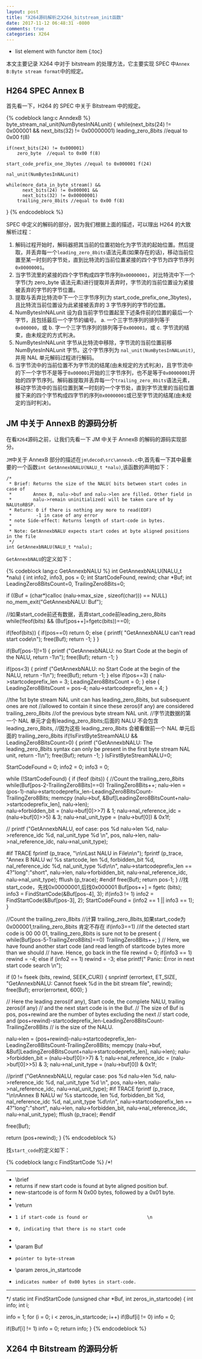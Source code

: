 ```yaml
---
layout: post
title: "X264源码解析之X264_bitstream_init函数"
date: 2017-11-12 06:48:31 -0800
comments: true
categories: X264 
---
```

* list element with functor item
{:toc}

本文主要记录 X264 中对于 bitstream 的处理方法，它主要实现 SPEC 中`Annex B:Byte stream format`中的规定。
<!--more-->

## H264 SPEC Annex B

首先看一下，H264 的 SPEC 中关于 Bitstream 中的规定。  

{% codeblock lang:c AnndexB %}
byte_stream_nal_unit(NumBytesInNALunit)
{
    while(next_bits(24) != 0x000001 &&
          next_bits(32) != 0x00000001)
        leading_zero_8bits //equal to 0x00 f(8)

    if(next_bits(24) != 0x000001)
        zero_byte  //equal to 0x00 f(8)

    start_code_prefix_one_3bytes //equal to 0x000001 f(24)

    nal_unit(NumBytesInNALunit)

    while(more_data_in_byte_stream() &&
          next_bits(24) != 0x000001 &&
          next_bits(32) != 0x00000001)
        trailing_zero_8bits //equal to 0x00 f(8)
}
{% endcodeblock %}

SPEC 中定义的解码的部分，因为我们根据上面的描述，可以理出 H264 的大致解析过程：  

1. 解码过程开始时，解码器把其当前的位置初始化为字节流的起始位置。然后提取，并丢弃每一个`leading_zero_8bits`语法元素(如果存在的话)，移动当前位置至某一时刻的字节处，直到比特流的当前位置紧接的四个字节为四字节序列`0x00000001`。 
2. 当字节流里的紧接的四个字节构成四字节序列`0x00000001`，对比特流中下一个字节(为 zero_byte 语法元素)进行提取并丢弃时，字节流的当前位置设为紧接被丢弃的字节的字节位置。  
3. 提取与丢弃比特流中下一个三字节序列(为 start_code_prefix_one_3bytes)，且比特流当前位置设为此紧接被丢弃的 3 字节序列的字节的位置。  
4. NumBytesInNALunit 设为自当前字节位置起至下述条件前的位置的最后一个字节，且包括最后一个字节的编号。
a. 一个三字节序列的排列等于`0x000000`，或
b. 字一个三字节序列的排列等于`0x000001`，或 
c. 字节流的结束，由未规定的方式判决。  
5. NumBytesInNALunit 字节从比特流中移除，字节流的当前位置前移 NumBytesInNALunit 字节。这个字节序列为 `nal_unit(NumBytesInNALunit)`,并用 NAL 单元解码过程进行解码。  
6. 当字节流中的当前位置不为字节流的结尾(由未规定的方式判决)，且字节流中的下一个字节不是等于`0x000001`开始的三字节序列，也不是等于`0x00000001`开始的四字节序列。解码器提取并丢弃每一个`trailing_zero_8bits`语法元素，移动字节流中的当前位置到某一时刻的一个字节处，直到字节流里的当前位置接下来的四个字节构成四字节的序列`0x00000001`或已至字节流的结尾(由未规定的当时判决)。  

## JM 中关于 AnnexB 的源码分析

在看`X264`源码之前，让我们先看一下 JM 中关于 AnnexB 的解码的源码实现部分。  

`JM`中关于 AnnexB 部分的描述在`jm\decod\src\annexb.c`中,首先看一下其中最重要的一个函数`int GetAnnexbNALU(NALU_t *nalu)`,该函数的声明如下：  

```
/*
 * Brief: Returns the size of the NALU( bits between start codes in case of
 *        Annex B, nalu->buf and nalu->len are filled. Other field in
 *        nalu->remain uninitialized( will be taken care of by NALUtoRBSP.
 * Return: 0 if there is nothing any more to read(EOF)
 *         -1 in case of any error
 * note Side-effect: Returns length of start-code in bytes.
 * 
 * Note: GetAnnexbNALU expects start codes at byte aligned positions in the file
 */
int GetAnnexbNALU(NALU_t *nalu);
```

`GetAnnexbNALU`的定义如下：  

{% codeblock lang:c GetAnnexbNALU %}
int GetAnnexbNALU(NALU_t *nalu)
{
  int info2, info3, pos = 0;
  int StartCodeFound, rewind;
  char *Buf;
  int LeadingZero8BitsCount=0, TrailingZero8Bits=0;
    
  if ((Buf = (char*)calloc (nalu->max_size , sizeof(char))) == NULL) no_mem_exit("GetAnnexbNALU: Buf");

  //如果start_code前还有数据，丢弃start_code前leading_zero_8bits
  while(!feof(bits) && (Buf[pos++]=fgetc(bits))==0);
  
  if(feof(bits))
  {
    if(pos==0)
    return 0;
    else
    {
      printf( "GetAnnexbNALU can't read start code\n");
      free(Buf);
      return -1;
    }
  }

  if(Buf[pos-1]!=1)
  {
    printf ("GetAnnexbNALU: no Start Code at the begin of the NALU, return -1\n");
    free(Buf);
    return -1;
  }

  if(pos<3)
  {
    printf ("GetAnnexbNALU: no Start Code at the begin of the NALU, return -1\n");
    free(Buf);
    return -1;
  }
  else if(pos==3)
  {
    nalu->startcodeprefix_len = 3;
    LeadingZero8BitsCount = 0;
  }
  else
  {
    LeadingZero8BitsCount = pos-4;
    nalu->startcodeprefix_len = 4;
  }

  //the 1st byte stream NAL unit can has leading_zero_8bits, but subsequent ones are not
  //allowed to contain it since these zeros(if any) are considered trailing_zero_8bits
  //of the previous byte stream NAL unit.
  //字节流数据的第一个 NAL 单元才会有leading_zero_8bits;后面的 NALU 不会包含 leading_zero_8bits,
  //因为这些 leading_zero_8bits 会被看做前一个 NAL 单元后面的 trailing_zero_8bits
  if(!IsFirstByteStreamNALU && LeadingZero8BitsCount>0)
  {
    printf ("GetAnnexbNALU: The leading_zero_8bits syntax can only be present in the first byte stream NAL unit, return -1\n");
    free(Buf);
    return -1;
  }
  IsFirstByteStreamNALU=0;

  StartCodeFound = 0;
  info2 = 0;
  info3 = 0;

  while (!StartCodeFound)
  {
    if (feof (bits))
    {
      //Count the trailing_zero_8bits
      while(Buf[pos-2-TrailingZero8Bits]==0)
        TrailingZero8Bits++;
      nalu->len = (pos-1)-nalu->startcodeprefix_len-LeadingZero8BitsCount-TrailingZero8Bits;
      memcpy (nalu->buf, &Buf[LeadingZero8BitsCount+nalu->startcodeprefix_len], nalu->len);     
      nalu->forbidden_bit = (nalu->buf[0]>>7) & 1;
      nalu->nal_reference_idc = (nalu->buf[0]>>5) & 3;
      nalu->nal_unit_type = (nalu->buf[0]) & 0x1f;

// printf ("GetAnnexbNALU, eof case: pos %d nalu->len %d, nalu->reference_idc %d, nal_unit_type %d \n", pos, nalu->len, nalu->nal_reference_idc, nalu->nal_unit_type);

#if TRACE
  fprintf (p_trace, "\n\nLast NALU in File\n\n");
  fprintf (p_trace, "Annex B NALU w/ %s startcode, len %d, forbidden_bit %d, nal_reference_idc %d, nal_unit_type %d\n\n",
    nalu->startcodeprefix_len == 4?"long":"short", nalu->len, nalu->forbidden_bit, nalu->nal_reference_idc, nalu->nal_unit_type);
  fflush (p_trace);
#endif
      free(Buf);
      return pos-1;
    }
    //找 start_code，先找0x00000001,后找0x000001
    Buf[pos++] = fgetc (bits);
    info3 = FindStartCode(&Buf[pos-4], 3);
    if(info3 != 1)
      info2 = FindStartCode(&Buf[pos-3], 2);
    StartCodeFound = (info2 == 1 || info3 == 1);
  }

  //Count the trailing_zero_8bits
  //计算 trailing_zero_8bits,如果start_code为0x000001,trailing_zero_8bits 肯定不存在
  if(info3==1)	//if the detected start code is 00 00 01, trailing_zero_8bits is sure not to be present
  {
    while(Buf[pos-5-TrailingZero8Bits]==0)
      TrailingZero8Bits++;
  }
  // Here, we have found another start code (and read length of startcode bytes more than we should
  // have.  Hence, go back in the file
  rewind = 0;
  if(info3 == 1)
    rewind = -4;
  else if (info2 == 1)
    rewind = -3;
  else
    printf(" Panic: Error in next start code search \n");

  if (0 != fseek (bits, rewind, SEEK_CUR))
  {
    snprintf (errortext, ET_SIZE, "GetAnnexbNALU: Cannot fseek %d in the bit stream file", rewind);
    free(Buf);
    error(errortext, 600);
  }

  // Here the leading zeros(if any), Start code, the complete NALU, trailing zeros(if any)
  // and the next start code is in the Buf.
  // The size of Buf is pos, pos+rewind are the number of bytes excluding the next
  // start code, and (pos+rewind)-startcodeprefix_len-LeadingZero8BitsCount-TrailingZero8Bits
  // is the size of the NALU.

  nalu->len = (pos+rewind)-nalu->startcodeprefix_len-LeadingZero8BitsCount-TrailingZero8Bits;
  memcpy (nalu->buf, &Buf[LeadingZero8BitsCount+nalu->startcodeprefix_len], nalu->len);
  nalu->forbidden_bit = (nalu->buf[0]>>7) & 1;
  nalu->nal_reference_idc = (nalu->buf[0]>>5) & 3;
  nalu->nal_unit_type = (nalu->buf[0]) & 0x1f;


//printf ("GetAnnexbNALU, regular case: pos %d nalu->len %d, nalu->reference_idc %d, nal_unit_type %d \n", pos, nalu->len, nalu->nal_reference_idc, nalu->nal_unit_type);
#if TRACE
  fprintf (p_trace, "\n\nAnnex B NALU w/ %s startcode, len %d, forbidden_bit %d, nal_reference_idc %d, nal_unit_type %d\n\n",
    nalu->startcodeprefix_len == 4?"long":"short", nalu->len, nalu->forbidden_bit, nalu->nal_reference_idc, nalu->nal_unit_type);
  fflush (p_trace);
#endif
  
  free(Buf);
 
  return (pos+rewind);
}
{% endcodeblock %}

找`start_code`的定义如下：  

{% codeblock lang:c FindStartCode %}
/*!
 ************************************************************************
 * \brief
 *    returns if new start code is found at byte aligned position buf.
 *    new-startcode is of form N 0x00 bytes, followed by a 0x01 byte.
 *
 *  \return
 *     1 if start-code is found or                      \n
 *     0, indicating that there is no start code
 *
 *  \param Buf
 *     pointer to byte-stream
 *  \param zeros_in_startcode
 *     indicates number of 0x00 bytes in start-code.
 ************************************************************************
 */
static int FindStartCode (unsigned char *Buf, int zeros_in_startcode)
{
  int info;
  int i;

  info = 1;
  for (i = 0; i < zeros_in_startcode; i++)
    if(Buf[i] != 0)
      info = 0;

  if(Buf[i] != 1)
    info = 0;
  return info;
}
{% endcodeblock %}

## X264 中 Bitstream 的源码分析

